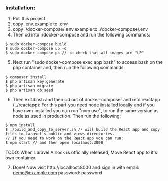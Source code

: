 ### Installation:

1. Pull this project.
2. copy .env.example to .env
3. copy ./docker-compose/.env.example to ./docker-compose/.env
4. Then cd into ./docker-compose and run the following commands:
```
$ sudo docker-compose build
$ sudo docker-compose up -d
$ sudo docker-compose ps // to check that all images are "UP"
```
5. Next run "sudo docker-compose exec app bash" to access bash on the php container and,
then run the following commands:
```
$ composer install
$ php artisan key:generate
$ php artisan migrate
$ php artisan db:seed
``` 

6. Then exit bash and then cd out of docker-composer and into reactapp (../reactapp):
For this part you need node installed locally and if you have nvm installed you can run "nvm use",
to run the same version as node as used in production.
Then run the following:
```
$ npm install
$ ./build_and_copy_to_server.sh // will build the React app and copy files to Laravel's public and views directories.
// If you need to work on the React app you can run:
$ npm start // and then open localhost:3000 
```
TODO: When Laravel Airlock is officially released, Move React app to it's own container.

7. Done! Now visit http://localhost:8000 and sign in with email: demo@example.com password: password
